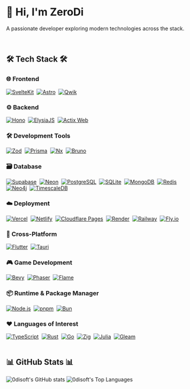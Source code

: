 <div> 
  <h1>👋 Hi, I'm ZeroDi</h1> 
  <p>A passionate developer exploring modern technologies across the stack.</p>
</div> 

<br> 

<h2>🛠️ Tech Stack 🛠️</h2> 

### 🌐 Frontend
<div>
  <a href="https://svelte.dev" target="_blank"><img src="https://img.shields.io/badge/SvelteKit-FF3E00?style=flat-square&logo=svelte&logoColor=white" alt="SvelteKit"/></a>&nbsp;
  <a href="https://astro.build" target="_blank"><img src="https://img.shields.io/badge/Astro-FF5D01?style=flat-square&logo=astro&logoColor=white" alt="Astro"/></a>&nbsp;
  <a href="https://qwik.dev" target="_blank"><img src="https://img.shields.io/badge/Qwik-50A9FF?style=flat-square&logo=qwik&logoColor=white" alt="Qwik"/></a>
</div>

### ⚙️ Backend
<div>
  <a href="https://hono.dev" target="_blank"><img src="https://img.shields.io/badge/Hono-E36002?style=flat-square&logo=hono&logoColor=white" alt="Hono"/></a>&nbsp;
  <a href="https://elysiajs.com" target="_blank"><img src="https://img.shields.io/badge/ElysiaJS-FFFFFF?style=flat-square&logo=elysia&logoColor=black" alt="ElysiaJS"/></a>&nbsp;
  <a href="https://actix.rs" target="_blank"><img src="https://img.shields.io/badge/Actix_Web-000000?style=flat-square&logo=actix&logoColor=white" alt="Actix Web"/></a>
</div>

### 🛠️ Development Tools
<div>
  <a href="https://zod.dev" target="_blank"><img src="https://img.shields.io/badge/Zod-3E67B1?style=flat-square&logo=zod&logoColor=white" alt="Zod"/></a>&nbsp;
  <a href="https://www.prisma.io" target="_blank"><img src="https://img.shields.io/badge/Prisma-2D3748?style=flat-square&logo=prisma&logoColor=white" alt="Prisma"/></a>&nbsp;
  <a href="https://nx.dev" target="_blank"><img src="https://img.shields.io/badge/Nx-143055?style=flat-square&logo=nx&logoColor=white" alt="Nx"/></a>&nbsp;
  <a href="https://www.usebruno.com" target="_blank"><img src="https://img.shields.io/badge/Bruno-20232A?style=flat-square&logo=bruno&logoColor=white" alt="Bruno"/></a>
</div>

### 🗃️ Database
<div>
  <a href="https://supabase.com" target="_blank"><img src="https://img.shields.io/badge/Supabase-3ECF8E?style=flat-square&logo=supabase&logoColor=white" alt="Supabase"/></a>&nbsp;
  <a href="https://neon.com" target="_blank"><img src="https://img.shields.io/badge/Neon-00E599?style=flat-square&logo=neon&logoColor=white" alt="Neon"/></a>&nbsp;
  <a href="https://www.postgresql.org" target="_blank"><img src="https://img.shields.io/badge/PostgreSQL-4169E1?style=flat-square&logo=postgresql&logoColor=white" alt="PostgreSQL"/></a>&nbsp;
  <a href="https://sqlite.org" target="_blank"><img src="https://img.shields.io/badge/SQLite-003B57?style=flat-square&logo=sqlite&logoColor=white" alt="SQLite"/></a>&nbsp;
  <a href="https://www.mongodb.com" target="_blank"><img src="https://img.shields.io/badge/MongoDB-47A248?style=flat-square&logo=mongodb&logoColor=white" alt="MongoDB"/></a>&nbsp;
  <a href="https://redis.io" target="_blank"><img src="https://img.shields.io/badge/Redis-DC382D?style=flat-square&logo=redis&logoColor=white" alt="Redis"/></a>&nbsp;
  <a href="https://neo4j.com" target="_blank"><img src="https://img.shields.io/badge/Neo4j-018BFF?style=flat-square&logo=neo4j&logoColor=white" alt="Neo4j"/></a>&nbsp;
  <a href="https://www.timescale.com" target="_blank"><img src="https://img.shields.io/badge/TimescaleDB-FDB515?style=flat-square&logo=timescaledb&logoColor=white" alt="TimescaleDB"/></a>
</div>

### ☁️ Deployment
<div>
  <a href="https://vercel.com" target="_blank"><img src="https://img.shields.io/badge/Vercel-000000?style=flat-square&logo=vercel&logoColor=white" alt="Vercel"/></a>&nbsp;
  <a href="https://www.netlify.com" target="_blank"><img src="https://img.shields.io/badge/Netlify-00C7B7?style=flat-square&logo=netlify&logoColor=white" alt="Netlify"/></a>&nbsp;
  <a href="https://pages.cloudflare.com" target="_blank"><img src="https://img.shields.io/badge/Cloudflare_Pages-F38020?style=flat-square&logo=cloudflarepages&logoColor=white" alt="Cloudflare Pages"/></a>&nbsp;
  <a href="https://render.com" target="_blank"><img src="https://img.shields.io/badge/Render-46E3B7?style=flat-square&logo=render&logoColor=white" alt="Render"/></a>&nbsp;
  <a href="https://railway.app" target="_blank"><img src="https://img.shields.io/badge/Railway-0B0D0E?style=flat-square&logo=railway&logoColor=white" alt="Railway"/></a>&nbsp;
  <a href="https://fly.io" target="_blank"><img src="https://img.shields.io/badge/Fly.io-7B3DFF?style=flat-square&logo=fly&logoColor=white" alt="Fly.io"/></a>
</div>

### 📱 Cross-Platform
<div>
  <a href="https://flutter.dev" target="_blank"><img src="https://img.shields.io/badge/Flutter-02569B?style=flat-square&logo=flutter&logoColor=white" alt="Flutter"/></a>&nbsp;
  <a href="https://tauri.app" target="_blank"><img src="https://img.shields.io/badge/Tauri-24C8DB?style=flat-square&logo=tauri&logoColor=white" alt="Tauri"/></a>
</div>

### 🎮 Game Development
<div>
  <a href="https://bevyengine.org" target="_blank"><img src="https://img.shields.io/badge/Bevy-2d1d40?style=flat-square&logo=bevy&logoColor=white" alt="Bevy"/></a>&nbsp;
  <a href="https://phaser.io" target="_blank"><img src="https://img.shields.io/badge/Phaser-652C91?style=flat-square&logo=phaser&logoColor=white" alt="Phaser"/></a>&nbsp;
  <a href="https://flame-engine.org" target="_blank"><img src="https://img.shields.io/badge/Flame-DD2B2E?style=flat-square&logo=flame&logoColor=white" alt="Flame"/></a>
</div>

### 📦 Runtime & Package Manager
<div>
  <a href="https://nodejs.org" target="_blank"><img src="https://img.shields.io/badge/Node.js-339933?style=flat-square&logo=nodedotjs&logoColor=white" alt="Node.js"/></a>&nbsp;
  <a href="https://pnpm.io" target="_blank"><img src="https://img.shields.io/badge/pnpm-F69220?style=flat-square&logo=pnpm&logoColor=white" alt="pnpm"/></a>&nbsp;
  <a href="https://bun.sh" target="_blank"><img src="https://img.shields.io/badge/Bun-000000?style=flat-square&logo=bun&logoColor=white" alt="Bun"/></a>
</div>

### ❤️ Languages of Interest
<div>
  <a href="https://www.typescriptlang.org" target="_blank"><img src="https://img.shields.io/badge/TypeScript-3178C6?style=flat-square&logo=typescript&logoColor=white" alt="TypeScript"/></a>&nbsp;
  <a href="https://www.rust-lang.org" target="_blank"><img src="https://img.shields.io/badge/Rust-000000?style=flat-square&logo=rust&logoColor=white" alt="Rust"/></a>&nbsp;
  <a href="https://go.dev" target="_blank"><img src="https://img.shields.io/badge/Go-00ADD8?style=flat-square&logo=go&logoColor=white" alt="Go"/></a>&nbsp;
  <a href="https://ziglang.org" target="_blank"><img src="https://img.shields.io/badge/Zig-F7A41D?style=flat-square&logo=zig&logoColor=black" alt="Zig"/></a>&nbsp;
  <a href="https://julialang.org" target="_blank"><img src="https://img.shields.io/badge/Julia-9558B2?style=flat-square&logo=julia&logoColor=white" alt="Julia"/></a>&nbsp;
  <a href="https://gleam.run" target="_blank"><img src="https://img.shields.io/badge/Gleam-FFB2F3?style=flat-square&logo=gleam&logoColor=black" alt="Gleam"/></a>
</div>

<br>

<h2>📊 GitHub Stats 📊</h2> 

<img src="https://github-readme-stats.vercel.app/api?username=0disoft&show_icons=true&theme=dracula&hide_border=true" alt="0disoft's GitHub stats" /> 
<img src="https://github-readme-stats.vercel.app/api/top-langs/?username=0disoft&layout=compact&theme=dracula&hide_border=true" alt="0disoft's Top Languages" />
